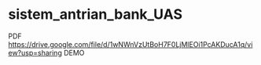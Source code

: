 # sistem_antrian_bank_UAS
PDF https://drive.google.com/file/d/1wNWnVzUtBoH7F0LjMlEOi1PcAKDucA1q/view?usp=sharing
DEMO 
